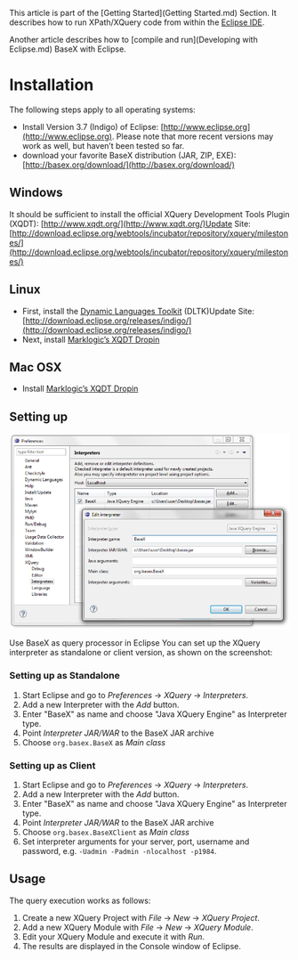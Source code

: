  


 
This article is part of the [Getting Started](Getting Started.md) Section. It describes how to run XPath/XQuery code from within the [Eclipse IDE](http://www.eclipse.org). 

 
Another article describes how to [compile and run](Developing with Eclipse.md) BaseX with Eclipse. 

 
# Installation

The following steps apply to all operating systems: 

 * Install Version 3.7 (Indigo) of Eclipse: [http://www.eclipse.org](http://www.eclipse.org). Please note that more recent versions may work as well, but haven’t been tested so far. 
 * download your favorite BaseX distribution (JAR, ZIP, EXE): [http://basex.org/download/](http://basex.org/download/)

## Windows

It should be sufficient to install the official XQuery Development Tools Plugin (XQDT): [http://www.xqdt.org/](http://www.xqdt.org/)Update Site: [http://download.eclipse.org/webtools/incubator/repository/xquery/milestones/](http://download.eclipse.org/webtools/incubator/repository/xquery/milestones/)


## Linux
 * First, install the [Dynamic Languages Toolkit](http://www.eclipse.org/dltk/install.php) (DLTK)Update Site: [http://download.eclipse.org/releases/indigo/](http://download.eclipse.org/releases/indigo/)
 * Next, install [Marklogic’s XQDT Dropin](http://developer.marklogic.com/learn/xqdt-setup#nf53b95195b77b227)

## Mac OSX
 * Install [Marklogic’s XQDT Dropin](http://developer.marklogic.com/learn/xqdt-setup#nf53b95195b77b227)

## Setting up

![Eclipse.png](img/Eclipse.png)


Use BaseX as query processor in Eclipse You can set up the XQuery interpreter as standalone or client version, as shown on the screenshot: 


### Setting up as Standalone
1. Start Eclipse and go to _Preferences_ → _XQuery_ → _Interpreters_. 
2. Add a new Interpreter with the _Add_ button. 
3. Enter "BaseX" as name and choose "Java XQuery Engine" as Interpreter type. 
4. Point _Interpreter JAR/WAR_ to the BaseX JAR archive 
5. Choose `org.basex.BaseX` as _Main class_

### Setting up as Client
1. Start Eclipse and go to _Preferences_ → _XQuery_ → _Interpreters_. 
2. Add a new Interpreter with the _Add_ button. 
3. Enter "BaseX" as name and choose "Java XQuery Engine" as Interpreter type. 
4. Point _Interpreter JAR/WAR_ to the BaseX JAR archive 
5. Choose `org.basex.BaseXClient` as _Main class_
6. Set interpreter arguments for your server, port, username and password, e.g. `-Uadmin -Padmin -nlocalhost -p1984`. 

## Usage

The query execution works as follows:

1. Create a new XQuery Project with _File_ → _New_ → _XQuery Project_. 
2. Add a new XQuery Module with _File_ → _New_ → _XQuery Module_. 
3. Edit your XQuery Module and execute it with _Run_. 
4. The results are displayed in the Console window of Eclipse. 
